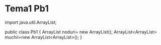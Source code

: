 # Tema1 Pb1
import java.util.ArrayList;

public class Pb1 {
ArrayList<Integer> noduri= new ArrayList<Integer>();
ArrayList<ArrayList<Integer>> muchii=new ArrayList<ArrayList<Integer>>();
}

